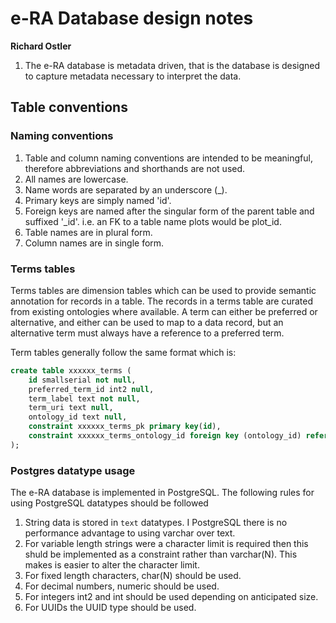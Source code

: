 # e-RA Database design notes
**Richard Ostler**

1. The e-RA database is metadata driven, that is the database is designed to capture metadata necessary to interpret the data.

## Table conventions

### Naming conventions

1. Table and column naming conventions are intended to be meaningful, therefore abbreviations and shorthands are not used.
2. All names are lowercase.
3. Name words are separated by an underscore (_).  
4. Primary keys are simply named 'id'.
5. Foreign keys are named after the singular form of the parent table and suffixed '_id'. i.e. an FK to a table name plots would be plot_id.
6. Table names are in plural form.
7. Column names are in single form.

### Terms tables

Terms tables are dimension tables which can be used to provide semantic annotation for records in a table. The records in a terms table are curated from existing ontologies where available. A term can either be preferred or alternative, and either can be used to map to a data record, but an alternative term must always have a reference to a preferred term. 

Term tables generally follow the same format which is:

```sql
create table xxxxxx_terms (
	id smallserial not null,
	preferred_term_id int2 null,
	term_label text not null,
	term_uri text null,
	ontology_id text null,
	constraint xxxxxx_terms_pk primary key(id),
	constraint xxxxxx_terms_ontology_id foreign key (ontology_id) references ontologies(id)
);
```

### Postgres datatype usage

The e-RA database is implemented in PostgreSQL. The following rules for using PostgreSQL datatypes should be followed
1. String data is stored in `text` datatypes. I PostgreSQL there is no performance advantage to using varchar over text. 
2. For variable length strings were a character limit is required then this shuld be implemented as a constraint rather than varchar(N). This makes is easier to alter the character limit.  
3. For fixed length characters, char(N) should be used.
4. For decimal numbers, numeric should be used.
5. For integers int2 and int should be used depending on anticipated size.
6. For UUIDs the UUID type should be used.